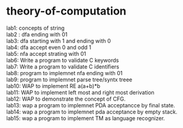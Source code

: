 # theory-of-computation

lab1: concepts of string  
lab2 : dfa ending with 01  
lab3: dfa starting with 1 and ending with 0  
lab4: dfa accept even 0 and odd 1  
lab5: nfa accept strating with 01  
lab6: Write a program to validate C keywords  
lab7: Write a program to validate C identifiers  
lab8: program to implemnet nfa ending with 01  
lab9: program to implemnet parse tree/syntx treee  
lab10: WAP to implement RE a(a+b)*b  
lab11: WAP to implement left most and right most derivation  
lab12: WAP to demonstrate the concept of CFG.  
lab13: wap a program to implemnet PDA acceptancce by final state.  
lab14: wap a program to implemnet pda acceptance by empty stack.  
lab15: wap a program to implement TM as language recognizer.  
